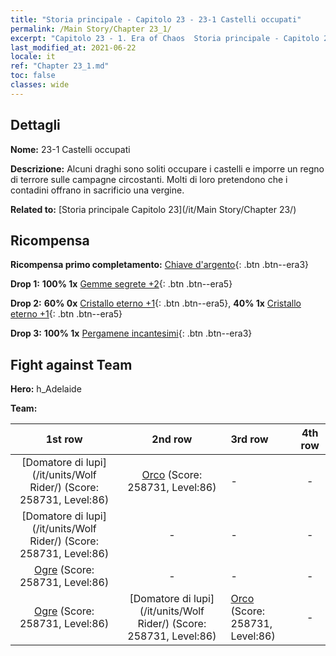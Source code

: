 ```yaml
---
title: "Storia principale - Capitolo 23 - 23-1 Castelli occupati"
permalink: /Main Story/Chapter 23_1/
excerpt: "Capitolo 23 - 1. Era of Chaos  Storia principale - Capitolo 23_1. 23-1 Castelli occupati"
last_modified_at: 2021-06-22
locale: it
ref: "Chapter 23_1.md"
toc: false
classes: wide
---
```


## Dettagli

 **Nome:** 23-1 Castelli occupati

 **Descrizione:** Alcuni draghi sono soliti occupare i castelli e imporre un regno di terrore sulle campagne circostanti. Molti di loro pretendono che i contadini offrano in sacrificio una vergine.

 **Related to:** [Storia principale Capitolo 23](/it/Main Story/Chapter 23/)

## Ricompensa

 **Ricompensa primo completamento:** [Chiave d'argento](/ItemsIT/con_693/){: .btn .btn--era3}

 **Drop 1:** **100% 1x** [Gemme segrete +2](/ItemsIT/mat_79/){: .btn .btn--era5}

 **Drop 2:** **60% 0x** [Cristallo eterno +1](/ItemsIT/mat_73/){: .btn .btn--era5}, **40% 1x** [Cristallo eterno +1](/ItemsIT/mat_73/){: .btn .btn--era5}

 **Drop 3:** **100% 1x** [Pergamene incantesimi](/ItemsIT/con_694/){: .btn .btn--era3}


## Fight against Team
 **Hero:** h_Adelaide

 **Team:**


  | 1st row | 2nd row | 3rd row | 4th row |
  |:----:|:----:|:----|:----:|
  | [Domatore di lupi](/it/units/Wolf Rider/) (Score: 258731, Level:86)  | [Orco](/it/units/Orc/) (Score: 258731, Level:86)  | - | - |
  | [Domatore di lupi](/it/units/Wolf Rider/) (Score: 258731, Level:86)  | - | - | - |
  | [Ogre](/it/units/Ogre/) (Score: 258731, Level:86)  | - | - | - |
  | [Ogre](/it/units/Ogre/) (Score: 258731, Level:86)  | [Domatore di lupi](/it/units/Wolf Rider/) (Score: 258731, Level:86)  | [Orco](/it/units/Orc/) (Score: 258731, Level:86)  | - |


